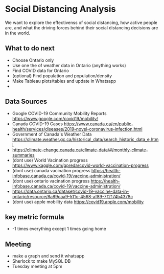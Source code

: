 # Social Distancing Analysis
We want to explore the effectivenss of social distancing, how active people are, and what the driving forces behind their social distancing decisions are in the world.




## What to do next
- Choose Ontario only
- Use one the of weather data in Ontario (anything works)
- Find COVID data for Ontario
- (optional) Find population and population/density
- Make Tableau plots/tables and update in Whatsapp
- 
## Data Sources
- Google COVID-19 Community Mobility Reports https://www.google.com/covid19/mobility/
- Canada COVID-19 Cases https://www.canada.ca/en/public-health/services/diseases/2019-novel-coronavirus-infection.html
- Government of Canada's Weather Data https://climate.weather.gc.ca/historical_data/search_historic_data_e.html
- https://climate-change.canada.ca/climate-data/#/monthly-climate-summaries
- (dont use) World Vacination progress https://www.kaggle.com/gpreda/covid-world-vaccination-progress
- (dont use) canada vacination progress https://health-infobase.canada.ca/covid-19/vaccine-administration/
- (dont use) ontario vacination progress https://health-infobase.canada.ca/covid-19/vaccine-administration/
- https://data.ontario.ca/dataset/covid-19-vaccine-data-in-ontario/resource/8a89caa9-511c-4568-af89-7f2174b4378c
- (dont use) apple mobility data https://covid19.apple.com/mobility

## key metric formula
- -1 times everything except 1 times going home

## Meeting
- make a graph and send it whatsapp
- Sherlock to make MySQL DB
- Tuesday meeting at 5pm

